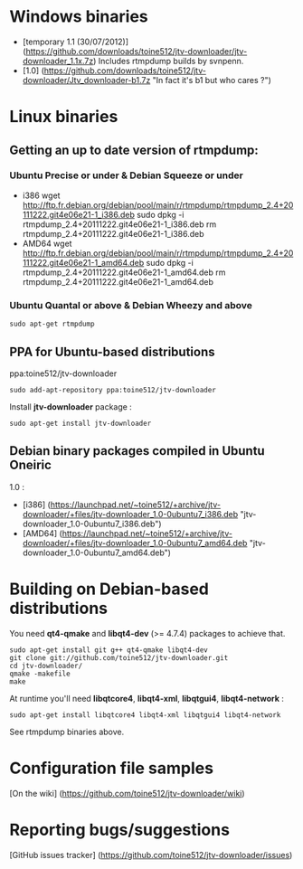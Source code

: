 Windows binaries
================
- [temporary 1.1 (30/07/2012)] (https://github.com/downloads/toine512/jtv-downloader/jtv-downloader_1.1x.7z)
  Includes rtmpdump builds by svnpenn.
- [1.0] (https://github.com/downloads/toine512/jtv-downloader/Jtv_downloader-b1.7z "In fact it's b1 but who cares ?")

Linux binaries
==============
Getting an up to date version of rtmpdump:
------------------------------------------
### Ubuntu Precise or under & Debian Squeeze or under
- i386
        wget http://ftp.fr.debian.org/debian/pool/main/r/rtmpdump/rtmpdump_2.4+20111222.git4e06e21-1_i386.deb
        sudo dpkg -i rtmpdump_2.4+20111222.git4e06e21-1_i386.deb
        rm rtmpdump_2.4+20111222.git4e06e21-1_i386.deb
- AMD64
        wget http://ftp.fr.debian.org/debian/pool/main/r/rtmpdump/rtmpdump_2.4+20111222.git4e06e21-1_amd64.deb
        sudo dpkg -i rtmpdump_2.4+20111222.git4e06e21-1_amd64.deb
        rm rtmpdump_2.4+20111222.git4e06e21-1_amd64.deb

### Ubuntu Quantal or above & Debian Wheezy and above
	sudo apt-get rtmpdump

PPA for Ubuntu-based distributions
----------------------------------
ppa:toine512/jtv-downloader

	sudo add-apt-repository ppa:toine512/jtv-downloader

Install **jtv-downloader** package :

	sudo apt-get install jtv-downloader

Debian binary packages compiled in Ubuntu Oneiric
-------------------------------------------------

1.0 :
- [i386] (https://launchpad.net/~toine512/+archive/jtv-downloader/+files/jtv-downloader_1.0-0ubuntu7_i386.deb "jtv-downloader_1.0-0ubuntu7_i386.deb")
- [AMD64] (https://launchpad.net/~toine512/+archive/jtv-downloader/+files/jtv-downloader_1.0-0ubuntu7_amd64.deb "jtv-downloader_1.0-0ubuntu7_amd64.deb")

Building on Debian-based distributions
======================================

You need **qt4-qmake** and **libqt4-dev** (>= 4.7.4) packages to achieve that.

	sudo apt-get install git g++ qt4-qmake libqt4-dev
	git clone git://github.com/toine512/jtv-downloader.git
	cd jtv-downloader/
	qmake -makefile
	make

At runtime you'll need **libqtcore4**, **libqt4-xml**, **libqtgui4**, **libqt4-network** :

	sudo apt-get install libqtcore4 libqt4-xml libqtgui4 libqt4-network
See rtmpdump binaries above.

Configuration file samples
==========================

[On the wiki] (https://github.com/toine512/jtv-downloader/wiki)

Reporting bugs/suggestions
==========================

[GitHub issues tracker] (https://github.com/toine512/jtv-downloader/issues)